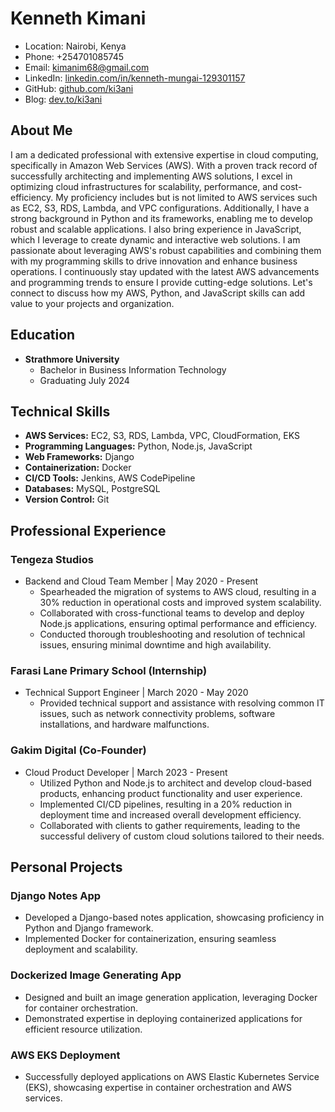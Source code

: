 # Kenneth Kimani
- Location: Nairobi, Kenya
- Phone: +254701085745
- Email: kimanim68@gmail.com
- LinkedIn: [linkedin.com/in/kenneth-mungai-129301157](https://www.linkedin.com/in/kenneth-mungai-129301157)
- GitHub: [github.com/ki3ani](https://github.com/ki3ani)
- Blog: [dev.to/ki3ani](https://dev.to/ki3ani)

## About Me
I am a dedicated professional with extensive expertise in cloud computing, specifically in Amazon Web Services (AWS). With a proven track record of successfully architecting and implementing AWS solutions, I excel in optimizing cloud infrastructures for scalability, performance, and cost-efficiency. My proficiency includes but is not limited to AWS services such as EC2, S3, RDS, Lambda, and VPC configurations. Additionally, I have a strong background in Python and its frameworks, enabling me to develop robust and scalable applications. I also bring experience in JavaScript, which I leverage to create dynamic and interactive web solutions. I am passionate about leveraging AWS's robust capabilities and combining them with my programming skills to drive innovation and enhance business operations. I continuously stay updated with the latest AWS advancements and programming trends to ensure I provide cutting-edge solutions. Let's connect to discuss how my AWS, Python, and JavaScript skills can add value to your projects and organization.

## Education
- **Strathmore University**
  - Bachelor in Business Information Technology
  - Graduating July 2024

## Technical Skills
- **AWS Services:** EC2, S3, RDS, Lambda, VPC, CloudFormation, EKS
- **Programming Languages:** Python, Node.js, JavaScript
- **Web Frameworks:** Django
- **Containerization:** Docker
- **CI/CD Tools:** Jenkins, AWS CodePipeline
- **Databases:** MySQL, PostgreSQL
- **Version Control:** Git

## Professional Experience

### Tengeza Studios
- Backend and Cloud Team Member | May 2020 - Present
  - Spearheaded the migration of systems to AWS cloud, resulting in a 30% reduction in operational costs and improved system scalability.
  - Collaborated with cross-functional teams to develop and deploy Node.js applications, ensuring optimal performance and efficiency.
  - Conducted thorough troubleshooting and resolution of technical issues, ensuring minimal downtime and high availability.

### Farasi Lane Primary School (Internship)
- Technical Support Engineer | March 2020 - May 2020
  - Provided technical support and assistance with resolving common IT issues, such as network connectivity problems, software installations, and hardware malfunctions.

### Gakim Digital (Co-Founder)
- Cloud Product Developer | March 2023 - Present
  - Utilized Python and Node.js to architect and develop cloud-based products, enhancing product functionality and user experience.
  - Implemented CI/CD pipelines, resulting in a 20% reduction in deployment time and increased overall development efficiency.
  - Collaborated with clients to gather requirements, leading to the successful delivery of custom cloud solutions tailored to their needs.

## Personal Projects

### Django Notes App
- Developed a Django-based notes application, showcasing proficiency in Python and Django framework.
- Implemented Docker for containerization, ensuring seamless deployment and scalability.

### Dockerized Image Generating App
- Designed and built an image generation application, leveraging Docker for container orchestration.
- Demonstrated expertise in deploying containerized applications for efficient resource utilization.

### AWS EKS Deployment
- Successfully deployed applications on AWS Elastic Kubernetes Service (EKS), showcasing expertise in container orchestration and AWS services.
